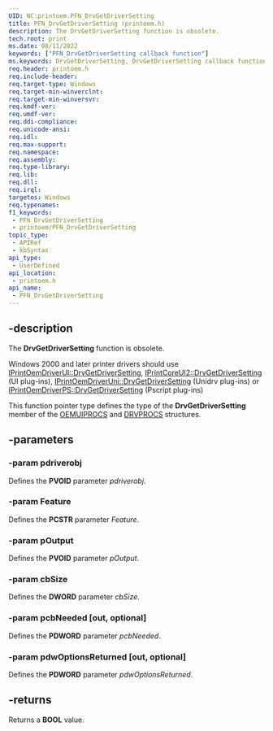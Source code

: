 ```yaml
---
UID: NC:printoem.PFN_DrvGetDriverSetting
title: PFN_DrvGetDriverSetting (printoem.h)
description: The DrvGetDriverSetting function is obsolete.
tech.root: print
ms.date: 08/11/2022
keywords: ["PFN_DrvGetDriverSetting callback function"]
ms.keywords: DrvGetDriverSetting, DrvGetDriverSetting callback function [Print Devices], PFN_DrvGetDriverSetting, PFN_DrvGetDriverSetting callback, print.drvgetdriversetting, print_obsoletefunctions_655cde75-fc70-4d6c-a7b4-8eb1e068ebd9.xml, printoem/DrvGetDriverSetting
req.header: printoem.h
req.include-header: 
req.target-type: Windows
req.target-min-winverclnt: 
req.target-min-winversvr: 
req.kmdf-ver: 
req.umdf-ver: 
req.ddi-compliance: 
req.unicode-ansi: 
req.idl: 
req.max-support: 
req.namespace: 
req.assembly: 
req.type-library: 
req.lib: 
req.dll: 
req.irql: 
targetos: Windows
req.typenames: 
f1_keywords:
 - PFN_DrvGetDriverSetting
 - printoem/PFN_DrvGetDriverSetting
topic_type:
 - APIRef
 - kbSyntax
api_type:
 - UserDefined
api_location:
 - printoem.h
api_name:
 - PFN_DrvGetDriverSetting
---
```


## -description

The **DrvGetDriverSetting** function is obsolete.

 Windows 2000 and later printer drivers should use [IPrintOemDriverUI::DrvGetDriverSetting](/windows-hardware/drivers/ddi/prcomoem/nf-prcomoem-iprintoemdriverui-drvgetdriversetting), [IPrintCoreUI2::DrvGetDriverSetting](/windows-hardware/drivers/ddi/prcomoem/nf-prcomoem-iprintcoreui2-drvgetdriversetting) (UI plug-ins), [IPrintOemDriverUni::DrvGetDriverSetting](/windows-hardware/drivers/ddi/prcomoem/nf-prcomoem-iprintoemdriveruni-drvgetdriversetting) (Unidrv plug-ins) or [IPrintOemDriverPS::DrvGetDriverSetting](/windows-hardware/drivers/ddi/prcomoem/nf-prcomoem-iprintoemdriverps-drvgetdriversetting) (Pscript plug-ins)

This function pointer type defines the type of the **DrvGetDriverSetting** member of the [OEMUIPROCS](/windows-hardware/drivers/ddi/printoem/ns-printoem-_oemuiprocs) and [DRVPROCS](/windows-hardware/drivers/ddi/printoem/ns-printoem-_drvprocs) structures.

## -parameters

### -param pdriverobj

Defines the **PVOID** parameter *pdriverobj*.

### -param Feature

Defines the **PCSTR** parameter *Feature*.

### -param pOutput

Defines the **PVOID** parameter *pOutput*.

### -param cbSize

Defines the **DWORD** parameter *cbSize*.

### -param pcbNeeded [out, optional]

Defines the **PDWORD** parameter *pcbNeeded*.

### -param pdwOptionsReturned [out, optional]

Defines the **PDWORD** parameter *pdwOptionsReturned*.

## -returns

Returns a **BOOL** value.
